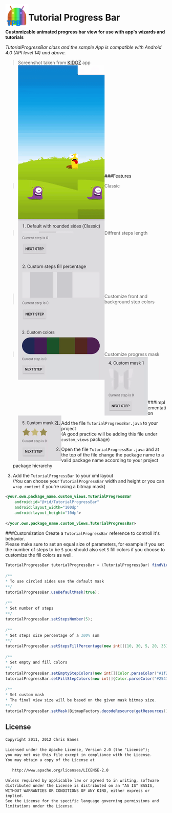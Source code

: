 <a href="url"><img src="https://github.com/RonyBrosh/TutorialProgressBar/blob/master/Graphics/ic_launcher.png" align="left" height="72" width="72" ></a>

Tutorial Progress Bar
=================================
**Customizable animated progress bar view for use with app's wizards and tutorials**


*TutorialProgressBar class and the sample App is compatible with Android 4.0 (API level 14) and above.*

> Screenshot taken from [KIDOZ](https://play.google.com/store/apps/details?id=com.kidoz) app </br>
<a href="url"><img src="https://github.com/RonyBrosh/TutorialProgressBar/blob/master/Graphics/kidoz_demo.gif" align="left" height="480" width="270" ></a>

</br></br></br></br></br></br></br></br></br></br></br></br></br></br></br></br></br></br></br>
###Features
> Classic </br>
<a href="url"><img src="https://github.com/RonyBrosh/TutorialProgressBar/blob/master/Graphics/demo_1.gif" align="left" height="126.4" width="270" ></a>

</br></br></br></br></br></br>

> Diffrent steps length </br>
<a href="url"><img src="https://github.com/RonyBrosh/TutorialProgressBar/blob/master/Graphics/demo_2.gif" align="left" height="203.3" width="270" ></a>

</br></br></br></br></br></br></br></br></br>

> Customize front and background step colors </br>
<a href="url"><img src="https://github.com/RonyBrosh/TutorialProgressBar/blob/master/Graphics/demo_3.gif" align="left" height="172.5" width="270" ></a>

</br></br></br></br></br></br></br>

> Customize progress mask </br>
<a href="url"><img src="https://github.com/RonyBrosh/TutorialProgressBar/blob/master/Graphics/demo_4.gif" align="left" height="183.2" width="135" ></a>
<a href="url"><img src="https://github.com/RonyBrosh/TutorialProgressBar/blob/master/Graphics/demo_5.gif" align="left" height="142.3" width="135" ></a>

</br></br></br></br></br></br></br>
###Implementation
1. Add the file `TutorialProgressBar.java` to your project</br>
(A good practice will be adding this file under `custom_views` package)

2. Open the file `TutorialProgressBar.java` and at the top of the file change the package name to a valid package name according to your project package hierarchy

3. Add the `TutorialProgressBar` to your xml layout</br>
(You can choose your `TutorialProgressBar` width and height or you can `wrap_content` if you're using a bitmap mask)

```xml
<your.own.package_name.custom_views.TutorialProgressBar
	android:id="@+id/TutorialProgressBar"
	android:layout_width="100dp"
	android:layout_height="10dp">
    	
</your.own.package_name.custom_views.TutorialProgressBar>
```

###Customization
Create a `TutorialProgressBar` reference to controll it's behavior.</br>
Please make sure to set an equal size of parameters, for example if you set the number of steps to be `5` you should also set `5` fill colors if you choose to customize the fill colors as well.

```java
TutorialProgressBar tutorialProgressBar = (TutorialProgressBar) findViewById(R.id.TutorialProgressBar);

/** 
* To use circled sides use the default mask
**/
tutorialProgressBar.useDefaultMask(true);

/** 
* Set number of steps
**/
tutorialProgressBar.setStepsNumber(5);

/** 
* Set steps size percentage of a 100% sum
**/
tutorialProgressBar.setStepsFillPercentage(new int[]{10, 30, 5, 20, 35});

/** 
* Set empty and fill colors
**/
tutorialProgressBar.setEmptyStepColors(new int[]{Color.parseColor("#1f2a55"), Color.parseColor("#451f55")});
tutorialProgressBar.setFillStepColors(new int[]{Color.parseColor("#2541b0"), Color.parseColor("#761f9a")});

/** 
* Set custom mask
* The final view size will be based on the given mask bitmap size. 
**/
tutorialProgressBar.setMask(BitmapFactory.decodeResource(getResources(), R.drawable.custom_mask));

```


## License

    Copyright 2011, 2012 Chris Banes

    Licensed under the Apache License, Version 2.0 (the "License");
    you may not use this file except in compliance with the License.
    You may obtain a copy of the License at

       http://www.apache.org/licenses/LICENSE-2.0

    Unless required by applicable law or agreed to in writing, software
    distributed under the License is distributed on an "AS IS" BASIS,
    WITHOUT WARRANTIES OR CONDITIONS OF ANY KIND, either express or implied.
    See the License for the specific language governing permissions and
    limitations under the License.
